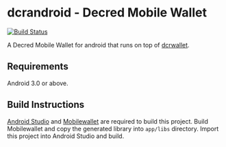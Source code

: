 # dcrandroid - Decred Mobile Wallet

[![Build Status](https://travis-ci.org/decred/dcrandroid.svg?branch=master)](https://travis-ci.org/decred/dcrandroid)

A Decred Mobile Wallet for android that runs on top of [dcrwallet](https://github.com/decred/dcrwallet).

## Requirements

Android 3.0 or above.

## Build Instructions
[Android Studio](https://developer.android.com/studio/index.html) and [Mobilewallet](https://github.com/raedahgroup/mobilewallet) are required to build this project. Build Mobilewallet and copy the generated library into `app/libs` directory. Import this project into Android Studio and build.